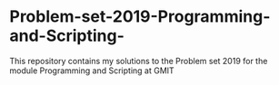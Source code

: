# Problem-set-2019-Programming-and-Scripting-
This repository contains my solutions to the Problem set 2019 for the module Programming and Scripting at GMIT
